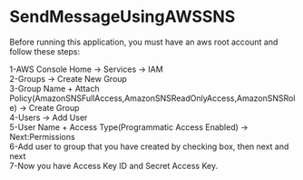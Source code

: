 # SendMessageUsingAWSSNS

Before running this application, you must have an aws root account and follow these steps:

1-AWS Console Home -> Services -> IAM<br/>
2-Groups -> Create New Group<br/>
3-Group Name + Attach Policy(AmazonSNSFullAccess,AmazonSNSReadOnlyAccess,AmazonSNSRole) -> Create Group<br/>
4-Users -> Add User<br/>
5-User Name + Access Type(Programmatic Access Enabled) -> Next:Permissions<br/>
6-Add user to group that you have created by checking box, then next and next<br/>
7-Now you have Access Key ID and Secret Access Key.
